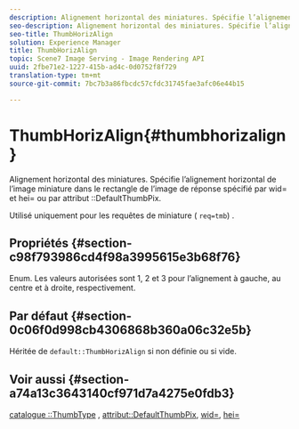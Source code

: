```yaml
---
description: Alignement horizontal des miniatures. Spécifie l’alignement horizontal de l’image miniature dans le rectangle de l’image de réponse spécifié par wid= et hei= ou par attribut DefaultThumbPix.
seo-description: Alignement horizontal des miniatures. Spécifie l’alignement horizontal de l’image miniature dans le rectangle de l’image de réponse spécifié par wid= et hei= ou par attribut DefaultThumbPix.
seo-title: ThumbHorizAlign
solution: Experience Manager
title: ThumbHorizAlign
topic: Scene7 Image Serving - Image Rendering API
uuid: 2fbe71e2-1227-415b-ad4c-0d0752f8f729
translation-type: tm+mt
source-git-commit: 7bc7b3a86fbcdc57cfdc31745fae3afc06e44b15

---
```



# ThumbHorizAlign{#thumbhorizalign}

Alignement horizontal des miniatures. Spécifie l’alignement horizontal de l’image miniature dans le rectangle de l’image de réponse spécifié par wid= et hei= ou par attribut ::DefaultThumbPix.

Utilisé uniquement pour les requêtes de miniature ( `req=tmb`) .

## Propriétés {#section-c98f793986cd4f98a3995615e3b68f76}

Enum. Les valeurs autorisées sont 1, 2 et 3 pour l’alignement à gauche, au centre et à droite, respectivement.

## Par défaut {#section-0c06f0d998cb4306868b360a06c32e5b}

Héritée de `default::ThumbHorizAlign` si non définie ou si vide.

## Voir aussi {#section-a74a13c3643140cf971d7a4275e0fdb3}

[catalogue ::ThumbType](../../../../../is-api/image-catalog/image-serving-api-ref/c-image-catalog-reference/c-image-svg-data-reference/c-image-data-reference/r-thumbtype-cat.md#reference-41149ddffc8749cba2f8d9c8e2611e03) , [attribut::DefaultThumbPix](../../../../../is-api/image-catalog/image-serving-api-ref/c-image-catalog-reference/c-attributes-reference/r-defaultthumbpix.md#reference-cf52bb74bed2466e8bc8adb0cacd6141), [wid=](../../../../../is-api/http-ref/image-serving-api-ref/c-http-protocol-reference/c-command-reference/r-is-http-wid.md#reference-bfeadcb67bf4485f851eb21345527e47), [hei=](../../../../../is-api/http-ref/image-serving-api-ref/c-http-protocol-reference/c-command-reference/r-is-http-hei.md#reference-6d6f556ccc0e4b98a815e8a5c1944a96)
